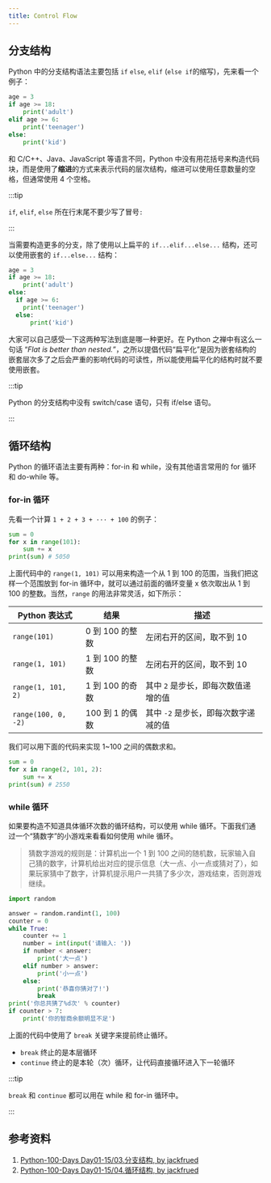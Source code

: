 ```yaml
---
title: Control Flow
---
```


## 分支结构

Python 中的分支结构语法主要包括 `if` `else`, `elif` (`else if`的缩写)，先来看一个例子：

```py
age = 3
if age >= 18:
    print('adult')
elif age >= 6:
    print('teenager')
else:
    print('kid')
```

和 C/C++、Java、JavaScript 等语言不同，Python 中没有用花括号来构造代码块，而是使用了**缩进**的方式来表示代码的层次结构，缩进可以使用任意数量的空格，但通常使用 4 个空格。

:::tip

`if`, `elif`, `else` 所在行末尾不要少写了冒号`:`

:::

当需要构造更多的分支，除了使用以上扁平的 `if...elif...else...` 结构，还可以使用嵌套的 `if...else...` 结构：

```py
age = 3
if age >= 18:
    print('adult')
else:
  if age >= 6:
    print('teenager')
  else:
      print('kid')
```

大家可以自己感受一下这两种写法到底是哪一种更好。在 Python 之禅中有这么一句话 “_Flat is better than nested._”，之所以提倡代码“扁平化”是因为嵌套结构的嵌套层次多了之后会严重的影响代码的可读性，所以能使用扁平化的结构时就不要使用嵌套。

:::tip

Python 的分支结构中没有 switch/case 语句，只有 if/else 语句。

:::

## 循环结构

Python 的循环语法主要有两种：for-in 和 while，没有其他语言常用的 for 循环和 do-while 等。

### for-in 循环

先看一个计算 `1 + 2 + 3 + ··· + 100` 的例子：

```py
sum = 0
for x in range(101):
    sum += x
print(sum) # 5050
```

上面代码中的 `range(1, 101)` 可以用来构造一个从 1 到 100 的范围，当我们把这样一个范围放到 for-in 循环中，就可以通过前面的循环变量 x 依次取出从 1 到 100 的整数。当然，`range` 的用法非常灵活，如下所示：

| Python 表达式       | 结果            | 描述                                 |
| ------------------- | --------------- | ------------------------------------ |
| `range(101)`        | 0 到 100 的整数 | 左闭右开的区间，取不到 10            |
| `range(1, 101)`     | 1 到 100 的整数 | 左闭右开的区间，取不到 10            |
| `range(1, 101, 2)`  | 1 到 100 的奇数 | 其中 `2` 是步长，即每次数值递增的值  |
| `range(100, 0, -2)` | 100 到 1 的偶数 | 其中 `-2` 是步长，即每次数字递减的值 |

我们可以用下面的代码来实现 1~100 之间的偶数求和。

```py
sum = 0
for x in range(2, 101, 2):
    sum += x
print(sum) # 2550
```

### while 循环

如果要构造不知道具体循环次数的循环结构，可以使用 while 循环。下面我们通过一个“猜数字”的小游戏来看看如何使用 while 循环。

> 猜数字游戏的规则是：计算机出一个 1 到 100 之间的随机数，玩家输入自己猜的数字，计算机给出对应的提示信息（大一点、小一点或猜对了），如果玩家猜中了数字，计算机提示用户一共猜了多少次，游戏结束，否则游戏继续。

```py
import random

answer = random.randint(1, 100)
counter = 0
while True:
    counter += 1
    number = int(input('请输入: '))
    if number < answer:
        print('大一点')
    elif number > answer:
        print('小一点')
    else:
        print('恭喜你猜对了!')
        break
print('你总共猜了%d次' % counter)
if counter > 7:
    print('你的智商余额明显不足')
```

上面的代码中使用了 `break` 关键字来提前终止循环。

- `break` 终止的是本层循环
- `continue` 终止的是本轮（次）循环，让代码直接循环进入下一轮循环

:::tip

`break` 和 `continue` 都可以用在 while 和 for-in 循环中。

:::

## 参考资料

1. [Python-100-Days Day01-15/03.分支结构, by jackfrued](https://github.com/jackfrued/Python-100-Days/blob/master/Day01-15/03.%E5%88%86%E6%94%AF%E7%BB%93%E6%9E%84.md)
2. [Python-100-Days Day01-15/04.循环结构, by jackfrued](https://github.com/jackfrued/Python-100-Days/blob/master/Day01-15/04.%E5%BE%AA%E7%8E%AF%E7%BB%93%E6%9E%84.md)
